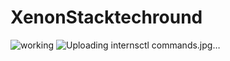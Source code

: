 # XenonStacktechround


![working](https://github.com/Adarsh210-del/XenonStacktechround/assets/73543459/90a04672-0ce5-401f-99dd-eb064604a3ec)
![Uploading internsctl commands.jpg…]()
